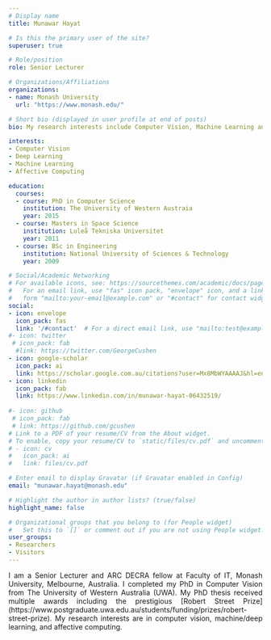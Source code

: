 ```yaml
---
# Display name
title: Munawar Hayat

# Is this the primary user of the site?
superuser: true

# Role/position
role: Senior Lecturer  

# Organizations/Affiliations
organizations:
- name: Monash University
  url: "https://www.monash.edu/"

# Short bio (displayed in user profile at end of posts)
bio: My research interests include Computer Vision, Machine Learning and Deep Learning.

interests:
- Computer Vision
- Deep Learning
- Machine Learning
- Affective Computing

education:
  courses:
  - course: PhD in Computer Science
    institution: The University of Western Austraia
    year: 2015
  - course: Masters in Space Science
    institution: Luleå Tekniska Universitet
    year: 2011
  - course: BSc in Engineering
    institution: National University of Sciences & Technology
    year: 2009

# Social/Academic Networking
# For available icons, see: https://sourcethemes.com/academic/docs/page-builder/#icons
#   For an email link, use "fas" icon pack, "envelope" icon, and a link in the
#   form "mailto:your-email@example.com" or "#contact" for contact widget.
social:
- icon: envelope
  icon_pack: fas
  link: '/#contact'  # For a direct email link, use "mailto:test@example.org".
#- icon: twitter
 # icon_pack: fab
  #link: https://twitter.com/GeorgeCushen
- icon: google-scholar
  icon_pack: ai
  link: https://scholar.google.com.au/citations?user=Mx8MbWYAAAAJ&hl=en
- icon: linkedin
  icon_pack: fab
  link: https://www.linkedin.com/in/munawar-hayat-06432519/
  
#- icon: github
 # icon_pack: fab
 # link: https://github.com/gcushen
# Link to a PDF of your resume/CV from the About widget.
# To enable, copy your resume/CV to `static/files/cv.pdf` and uncomment the lines below.
# - icon: cv
#   icon_pack: ai
#   link: files/cv.pdf

# Enter email to display Gravatar (if Gravatar enabled in Config)
email: "munawar.hayat@monash.edu"

# Highlight the author in author lists? (true/false)
highlight_name: false

# Organizational groups that you belong to (for People widget)
#   Set this to `[]` or comment out if you are not using People widget.
user_groups:
- Researchers
- Visitors
---
```


<p style='text-align: justify;'>  I am a Senior Lecturer and ARC DECRA fellow at Faculty of IT, Monash University, Melbourne, Australia. I completed my PhD in Computer Vision from The University of Western Australia (UWA). My PhD thesis received multiple awards including the prestigious [Robert Street Prize](https://www.postgraduate.uwa.edu.au/students/funding/prizes/robert-street-prize). My research interests are in computer vision, machine/deep learning, and affective computing. </p>
